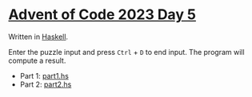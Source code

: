 # [Advent of Code 2023 Day 5](https://adventofcode.com/2023/day/5)

Written in [Haskell](https://en.wikipedia.org/wiki/Haskell).

Enter the puzzle input and press `Ctrl` + `D` to end input. The program will compute a result.

  * Part 1: [part1.hs](part1.hs)
  * Part 2: [part2.hs](part2.hs)
